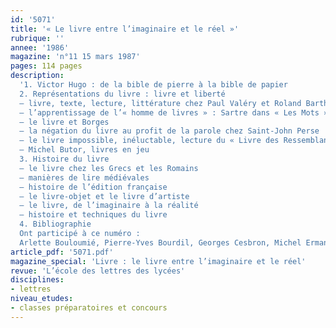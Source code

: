 ```yaml
---
id: '5071'
title: '« Le livre entre l’imaginaire et le réel »'
rubrique: ''
annee: '1986'
magazine: 'n°11 15 mars 1987'
pages: 114 pages
description: 
  '1. Victor Hugo : de la bible de pierre à la bible de papier
  2. Représentations du livre : livre et liberté 
  – livre, texte, lecture, littérature chez Paul Valéry et Roland Barthes 
  – l’apprentissage de l’« homme de livres » : Sartre dans « Les Mots » 
  – le livre et Borges 
  – la négation du livre au profit de la parole chez Saint-John Perse
  – le livre impossible, inéluctable, lecture du « Livre des Ressemblances », d’Edmond Jabès 
  – Michel Butor, livres en jeu
  3. Histoire du livre 
  – le livre chez les Grecs et les Romains 
  – manières de lire médiévales 
  – histoire de l’édition française 
  – le livre-objet et le livre d’artiste 
  – le livre, de l’imaginaire à la réalité 
  – histoire et techniques du livre
  4. Bibliographie
  Ont participé à ce numéro :
  Arlette Bouloumié, Pierre-Yves Bourdil, Georges Cesbron, Michel Erman, Alfred Fierro, Véronique Grollier, Dominique Mangin, Francine de Martinoir, Yves Pihan, Yves Stalloni et Claude-André Tabart'
article_pdf: '5071.pdf'
magazine_special: 'Livre : le livre entre l’imaginaire et le réel'
revue: 'L’école des lettres des lycées'
disciplines:
- lettres
niveau_etudes:
- classes préparatoires et concours
---
```

